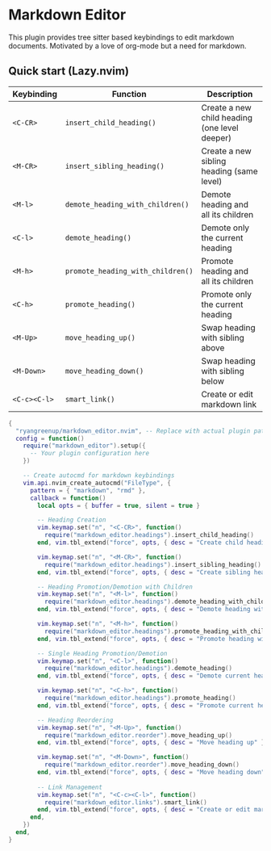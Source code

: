 # Markdown Editor

This plugin provides tree sitter based keybindings to edit markdown documents. Motivated by a love of org-mode but a need for markdown.

## Quick start (Lazy.nvim)



| Keybinding | Function | Description |
|------------|----------|-------------|
| `<C-CR>` | `insert_child_heading()` | Create a new child heading (one level deeper) |
| `<M-CR>` | `insert_sibling_heading()` | Create a new sibling heading (same level) |
| `<M-l>` | `demote_heading_with_children()` | Demote heading and all its children |
| `<C-l>` | `demote_heading()` | Demote only the current heading |
| `<M-h>` | `promote_heading_with_children()` | Promote heading and all its children |
| `<C-h>` | `promote_heading()` | Promote only the current heading |
| `<M-Up>` | `move_heading_up()` | Swap heading with sibling above |
| `<M-Down>` | `move_heading_down()` | Swap heading with sibling below |
| `<C-c><C-l>` | `smart_link()` | Create or edit markdown link |



```lua
{
  "ryangreenup/markdown_editor.nvim", -- Replace with actual plugin path
  config = function()
    require("markdown_editor").setup({
      -- Your plugin configuration here
    })

    -- Create autocmd for markdown keybindings
    vim.api.nvim_create_autocmd("FileType", {
      pattern = { "markdown", "rmd" },
      callback = function()
        local opts = { buffer = true, silent = true }

        -- Heading Creation
        vim.keymap.set("n", "<C-CR>", function()
          require("markdown_editor.headings").insert_child_heading()
        end, vim.tbl_extend("force", opts, { desc = "Create child heading" }))

        vim.keymap.set("n", "<M-CR>", function()
          require("markdown_editor.headings").insert_sibling_heading()
        end, vim.tbl_extend("force", opts, { desc = "Create sibling heading" }))

        -- Heading Promotion/Demotion with Children
        vim.keymap.set("n", "<M-l>", function()
          require("markdown_editor.headings").demote_heading_with_children()
        end, vim.tbl_extend("force", opts, { desc = "Demote heading with children" }))

        vim.keymap.set("n", "<M-h>", function()
          require("markdown_editor.headings").promote_heading_with_children()
        end, vim.tbl_extend("force", opts, { desc = "Promote heading with children" }))

        -- Single Heading Promotion/Demotion
        vim.keymap.set("n", "<C-l>", function()
          require("markdown_editor.headings").demote_heading()
        end, vim.tbl_extend("force", opts, { desc = "Demote current heading only" }))

        vim.keymap.set("n", "<C-h>", function()
          require("markdown_editor.headings").promote_heading()
        end, vim.tbl_extend("force", opts, { desc = "Promote current heading only" }))

        -- Heading Reordering
        vim.keymap.set("n", "<M-Up>", function()
          require("markdown_editor.reorder").move_heading_up()
        end, vim.tbl_extend("force", opts, { desc = "Move heading up" }))

        vim.keymap.set("n", "<M-Down>", function()
          require("markdown_editor.reorder").move_heading_down()
        end, vim.tbl_extend("force", opts, { desc = "Move heading down" }))
        
        -- Link Management
        vim.keymap.set("n", "<C-c><C-l>", function()
          require("markdown_editor.links").smart_link()
        end, vim.tbl_extend("force", opts, { desc = "Create or edit markdown link" }))
      end,
    })
  end,
}
```


